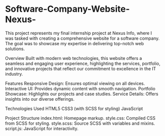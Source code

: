 # Software-Company-Website-Nexus-
This project represents my final internship project at Nexus Info, where I was tasked with creating a comprehensive website for a software company. The goal was to showcase my expertise in delivering top-notch web solutions.

Overview
Built with modern web technologies, this website offers a seamless and engaging user experience, highlighting the services, portfolio, and innovative projects that reflect our commitment to excellence in the IT industry.

Features
Responsive Design: Ensures optimal viewing on all devices.
Interactive UI: Provides dynamic content with smooth navigation.
Portfolio Showcase: Highlights our projects and case studies.
Service Details: Offers insights into our diverse offerings.


Technologies Used
HTML5
CSS3 (with SCSS for styling)
JavaScript


Project Structure
index.html: Homepage markup.
style.css: Compiled CSS from SCSS for styling.
style.scss: Source SCSS with variables and mixins.
script.js: JavaScript for interactivity.
